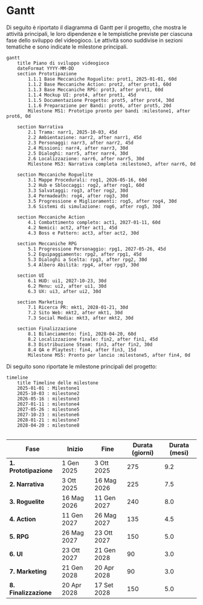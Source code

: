 # Gantt

Di seguito è riportato il diagramma di Gantt per il progetto, che mostra le attività principali,
le loro dipendenze e le tempistiche previste per ciascuna fase dello sviluppo del videogioco.
Le attività sono suddivise in sezioni tematiche e sono indicate le milestone principali.

```mermaid
gantt
    title Piano di sviluppo videogioco
    dateFormat YYYY-MM-DD
    section Prototipazione
        1.1.1 Base Meccaniche Roguelite: prot1, 2025-01-01, 60d
        1.1.2 Base Meccaniche Action: prot2, after prot1, 60d
        1.1.3 Base Meccaniche RPG: prot3, after prot1, 60d
        1.1.4 Mockup UI: prot4, after prot1, 45d
        1.1.5 Documentazione Progetto: prot5, after prot4, 30d
        1.1.6 Preparazione per Bandi: prot6, after prot5, 20d
        Milestone MS1: Prototipo pronto per bandi :milestone1, after prot6, 0d

    section Narrativa
        2.1 Trama: narr1, 2025-10-03, 45d
        2.2 Ambientazione: narr2, after narr1, 45d
        2.3 Personaggi: narr3, after narr2, 45d
        2.4 Missioni: narr4, after narr3, 30d
        2.5 Dialoghi: narr5, after narr4, 30d
        2.6 Localizzazione: narr6, after narr5, 30d
        Milestone MS3: Narrativa completa :milestone3, after narr6, 0d

    section Meccaniche Roguelite
        3.1 Mappe Procedurali: rog1, 2026-05-16, 60d
        3.2 Hub e Sbloccaggi: rog2, after rog1, 60d
        3.3 Salvataggi: rog3, after rog2, 30d
        3.4 Permadeath: rog4, after rog3, 30d
        3.5 Progressione e Miglioramenti: rog5, after rog4, 30d
        3.6 Sistemi di simulazione: rog6, after rog5, 30d

    section Meccaniche Action
        4.1 Combattimento completo: act1, 2027-01-11, 60d
        4.2 Nemici: act2, after act1, 45d
        4.3 Boss e Pattern: act3, after act2, 30d

    section Meccaniche RPG
        5.1 Progressione Personaggio: rpg1, 2027-05-26, 45d
        5.2 Equipaggiamento: rpg2, after rpg1, 45d
        5.3 Dialoghi a Scelta: rpg3, after rpg2, 30d
        5.4 Albero Abilità: rpg4, after rpg3, 30d

    section UI
        6.1 HUD: ui1, 2027-10-23, 30d
        6.2 Menu: ui2, after ui1, 30d
        6.3 UX: ui3, after ui2, 30d

    section Marketing
        7.1 Ricerca PR: mkt1, 2028-01-21, 30d
        7.2 Sito Web: mkt2, after mkt1, 30d
        7.3 Social Media: mkt3, after mkt2, 30d

    section Finalizzazione
        8.1 Bilanciamento: fin1, 2028-04-20, 60d
        8.2 Localizzazione finale: fin2, after fin1, 45d
        8.3 Distribuzione Steam: fin3, after fin2, 30d
        8.4 QA e Playtest: fin4, after fin3, 15d
        Milestone MS5: Pronto per lancio :milestone5, after fin4, 0d
```

Di seguito sono riportate le milestone principali del progetto:

```mermaid
timeline
    title Timeline delle milestone
    2025-01-01 : Milestone1
    2025-10-03 : milestone2
    2026-05-16 : milestone3
    2027-01-11 : milestone4
    2027-05-26 : milestone5
    2027-10-23 : milestone6
    2028-01-21 : milestone7
    2028-04-20 : milestone8
    
```

| Fase                  | Inizio      | Fine        | Durata (giorni) | Durata (mesi) |
|-----------------------|-------------|-------------|-----------------|---------------|
| **1. Prototipazione** | 1 Gen 2025  | 3 Ott 2025  | 275             | 9.2           |
| **2. Narrativa**      | 3 Ott 2025  | 16 Mag 2026 | 225             | 7.5           |
| **3. Roguelite**      | 16 Mag 2026 | 11 Gen 2027 | 240             | 8.0           |
| **4. Action**         | 11 Gen 2027 | 26 Mag 2027 | 135             | 4.5           |
| **5. RPG**            | 26 Mag 2027 | 23 Ott 2027 | 150             | 5.0           |
| **6. UI**             | 23 Ott 2027 | 21 Gen 2028 | 90              | 3.0           |
| **7. Marketing**      | 21 Gen 2028 | 20 Apr 2028 | 90              | 3.0           |
| **8. Finalizzazione** | 20 Apr 2028 | 17 Set 2028 | 150             | 5.0           |
